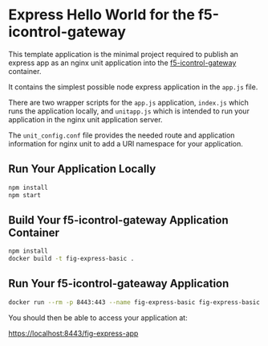 # Express Hello World for the f5-icontrol-gateway

This template application is the minimal project required to publish an express app as an nginx unit application into the [f5-icontrol-gateway](https://hub.docker.com/r/jgruberf5/f5-icontrol-gateway) container.

It contains the simplest possible node express application in the `app.js` file.

There are two wrapper scripts for the `app.js` application, `index.js` which runs the application locally, and `unitapp.js` which is intended to run your application in the nginx unit application server.

The `unit_config.conf` file provides the needed route and application information for nginx unit to add a URI namespace for your application.

## Run Your Application Locally

```bash
npm install
npm start
```

## Build Your f5-icontrol-gateway Application Container

```bash
npm install
docker build -t fig-express-basic .
```

## Run Your f5-icontrol-gateaway Application

```bash
docker run --rm -p 8443:443 --name fig-express-basic fig-express-basic:latest
```

You should then be able to access your application at:

[https://localhost:8443/fig-express-app](https://localhost:8443/fig-express-app)
